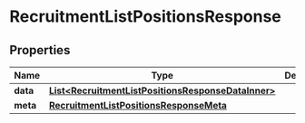 

# RecruitmentListPositionsResponse


## Properties

| Name | Type | Description | Notes |
|------------ | ------------- | ------------- | -------------|
|**data** | [**List&lt;RecruitmentListPositionsResponseDataInner&gt;**](RecruitmentListPositionsResponseDataInner.md) |  |  [optional] |
|**meta** | [**RecruitmentListPositionsResponseMeta**](RecruitmentListPositionsResponseMeta.md) |  |  [optional] |



